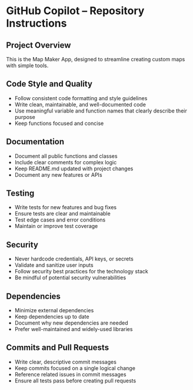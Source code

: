 # GitHub Copilot – Repository Instructions

## Project Overview
This is the Map Maker App, designed to streamline creating custom maps with simple tools.

## Code Style and Quality
- Follow consistent code formatting and style guidelines
- Write clean, maintainable, and well-documented code
- Use meaningful variable and function names that clearly describe their purpose
- Keep functions focused and concise

## Documentation
- Document all public functions and classes
- Include clear comments for complex logic
- Keep README.md updated with project changes
- Document any new features or APIs

## Testing
- Write tests for new features and bug fixes
- Ensure tests are clear and maintainable
- Test edge cases and error conditions
- Maintain or improve test coverage

## Security
- Never hardcode credentials, API keys, or secrets
- Validate and sanitize user inputs
- Follow security best practices for the technology stack
- Be mindful of potential security vulnerabilities

## Dependencies
- Minimize external dependencies
- Keep dependencies up to date
- Document why new dependencies are needed
- Prefer well-maintained and widely-used libraries

## Commits and Pull Requests
- Write clear, descriptive commit messages
- Keep commits focused on a single logical change
- Reference related issues in commit messages
- Ensure all tests pass before creating pull requests
